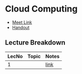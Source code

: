 # Cloud Computing

- [Meet Link]()
- [Handout]()

## Lecture Breakdown

| LecNo | Topic | Notes                       |
| ----- | ----- | --------------------------- |
| 1     |       | [link](Lec1Aug19/README.md) |